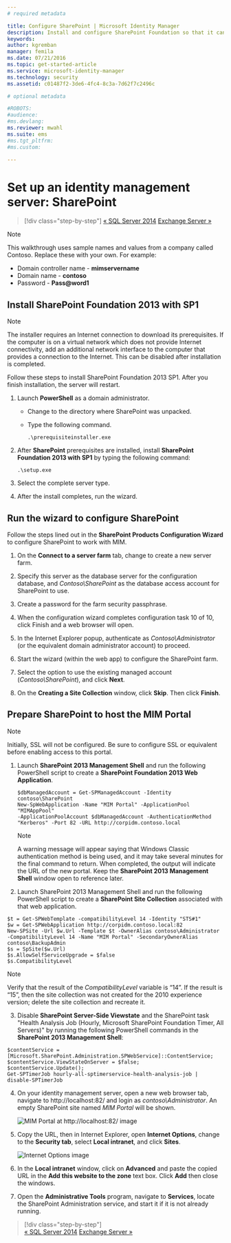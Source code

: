 ```yaml
---
# required metadata

title: Configure SharePoint | Microsoft Identity Manager
description: Install and configure SharePoint Foundation so that it can host the MIM Portal page.
keywords:
author: kgremban
manager: femila
ms.date: 07/21/2016
ms.topic: get-started-article
ms.service: microsoft-identity-manager
ms.technology: security
ms.assetid: c01487f2-3de6-4fc4-8c3a-7d62f7c2496c

# optional metadata

#ROBOTS:
#audience:
#ms.devlang:
ms.reviewer: mwahl
ms.suite: ems
#ms.tgt_pltfrm:
#ms.custom:

---
```


# Set up an identity management server: SharePoint

>[!div class="step-by-step"]
[« SQL Server 2014](prepare-server-sql2014.md)
[Exchange Server »](prepare-server-exchange.md)

> [!NOTE]
> This walkthrough uses sample names and values from a company called Contoso. Replace these with your own. For example:
> - Domain controller name - **mimservername**
> - Domain name - **contoso**
> - Password - **Pass@word1**


## Install **SharePoint Foundation 2013 with SP1**

> [!NOTE]
> The installer requires an Internet connection to download its prerequisites. If the computer is on a virtual network which does not provide Internet connectivity, add an additional network interface to the computer that provides a connection to the Internet. This can be disabled after installation is completed.

Follow these steps to install SharePoint Foundation 2013 SP1. After you finish installation, the server will restart.

1.  Launch **PowerShell** as a domain administrator.

    -   Change to the directory where SharePoint was unpacked.

    -   Type the following command.

        ```
        .\prerequisiteinstaller.exe
        ```

2.  After **SharePoint** prerequisites are installed, install **SharePoint Foundation 2013 with SP1** by typing the following command:

    ```
    .\setup.exe
    ```

3.  Select the complete server type.

4.  After the install completes, run the wizard.

## Run the wizard to configure SharePoint

Follow the steps lined out in the **SharePoint Products Configuration Wizard** to configure SharePoint to work with MIM.

1. On the **Connect to a server farm** tab, change to create a new server farm.

2. Specify this server as the database server for the configuration database, and *Contoso\SharePoint* as the database access account for SharePoint to use.

3. Create a password for the farm security passphrase.

4. When the configuration wizard completes configuration task 10 of 10, click Finish and a web browser will open.

5. In the Internet Explorer popup, authenticate as *Contoso\Administrator* (or the equivalent domain administrator account) to proceed.

6. Start the wizard (within the web app) to configure the SharePoint farm.

7. Select the option to use the existing managed account (*Contoso\SharePoint*), and click **Next**.

8. On the **Creating a Site Collection** window, click **Skip**.  Then click **Finish**.

## Prepare SharePoint to host the MIM Portal

> [!NOTE]
> Initially, SSL will not be configured. Be sure to configure SSL or equivalent before enabling access to this portal.

1. Launch  **SharePoint 2013 Management Shell** and run the following PowerShell script to create a **SharePoint Foundation 2013 Web Application**.

    ```
    $dbManagedAccount = Get-SPManagedAccount -Identity contoso\SharePoint
    New-SpWebApplication -Name "MIM Portal" -ApplicationPool "MIMAppPool"
    -ApplicationPoolAccount $dbManagedAccount -AuthenticationMethod "Kerberos" -Port 82 -URL http://corpidm.contoso.local
    ```

    > [!NOTE]
    > A warning message will appear saying that Windows Classic authentication method is being used, and it may take several minutes for the final command to return. When completed, the output will indicate the URL of the new portal. Keep the **SharePoint 2013 Management Shell** window open to reference later.

2. Launch  SharePoint 2013 Management Shell and run the following PowerShell script to create a **SharePoint Site Collection** associated with that web application.

  ```
  $t = Get-SPWebTemplate -compatibilityLevel 14 -Identity "STS#1"
  $w = Get-SPWebApplication http://corpidm.contoso.local:82
  New-SPSite -Url $w.Url -Template $t -OwnerAlias contoso\Administrator
  -CompatibilityLevel 14 -Name "MIM Portal" -SecondaryOwnerAlias contoso\BackupAdmin
  $s = SpSite($w.Url)
  $s.AllowSelfServiceUpgrade = $false
  $s.CompatibilityLevel
  ```

  > [!NOTE]
  > Verify that the result of the *CompatibilityLevel* variable is “14”. If the result is “15”, then the site collection was not created for the 2010 experience version; delete the site collection and recreate it.

3. Disable **SharePoint Server-Side Viewstate** and the SharePoint task "Health Analysis Job (Hourly, Microsoft SharePoint Foundation Timer, All Servers)" by running the following PowerShell commands in the **SharePoint 2013 Management Shell**:

  ```
  $contentService = [Microsoft.SharePoint.Administration.SPWebService]::ContentService;
  $contentService.ViewStateOnServer = $false;
  $contentService.Update();
  Get-SPTimerJob hourly-all-sptimerservice-health-analysis-job | disable-SPTimerJob
  ```

4. On your identity management server, open a new web browser tab, navigate to http://localhost:82/ and login as *contoso\Administrator*.  An empty SharePoint site named *MIM Portal* will be shown.

    ![MIM Portal at http://localhost:82/ image](media/MIM-DeploySP1.png)

5. Copy the URL, then in Internet Explorer, open **Internet Options**, change to the **Security tab**, select **Local intranet**, and click **Sites**.

    ![Internet Options image](media/MIM-DeploySP2.png)

6. In the **Local intranet** window, click on **Advanced** and paste the copied URL in the **Add this website to the zone** text box. Click **Add** then close the windows.

7. Open the **Administrative Tools** program, navigate to **Services**, locate the SharePoint Administration service, and start it if it is not already running.

>[!div class="step-by-step"]  
[« SQL Server 2014](prepare-server-sql2014.md)
[Exchange Server »](prepare-server-exchange.md)
